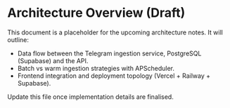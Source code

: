 # Architecture Overview (Draft)

This document is a placeholder for the upcoming architecture notes. It will outline:

- Data flow between the Telegram ingestion service, PostgreSQL (Supabase) and the API.
- Batch vs warm ingestion strategies with APScheduler.
- Frontend integration and deployment topology (Vercel + Railway + Supabase).

Update this file once implementation details are finalised.
